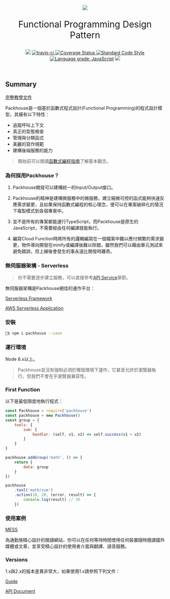 <p align="center"><img src="https://khc-zhihao.github.io/MyBook/Packhouse/images/logo.png"></p>

<p align="center" style="font-size:2em">Functional Programming Design Pattern</p>

<p align="center">
    <a href="https://www.npmjs.com/package/packhouse"><img src="https://img.shields.io/npm/v/packhouse.svg"></a>
    <a href="https://travis-ci.org/KHC-ZhiHao/Packhouse">
    <img src="https://travis-ci.org/KHC-ZhiHao/Packhouse.svg?branch=master" alt="travis-ci"  style="max-width:100%;">
    </a>
    <a href="https://coveralls.io/github/KHC-ZhiHao/Packhouse?branch=master">
        <img src="https://coveralls.io/repos/github/KHC-ZhiHao/Packhouse/badge.svg?branch=master" alt="Coverage Status"  style="max-width:100%;">
    </a>
    <a href="https://standardjs.com/">
        <img src="https://img.shields.io/badge/code_style-standard-brightgreen.svg" alt="Standard Code Style"  style="max-width:100%;">
    </a>
    <a href="https://lgtm.com/projects/g/KHC-ZhiHao/Packhouse/context:javascript"><img alt="Language grade: JavaScript" src="https://img.shields.io/lgtm/grade/javascript/g/KHC-ZhiHao/Packhouse.svg?logo=lgtm&logoWidth=18"/></a>
    <a href="https://github.com/KHC-ZhiHao/Packhouse"><img src="https://img.shields.io/github/stars/KHC-ZhiHao/Packhouse.svg?style=social"></a>
    <br>
</p>

<br>

## Summary

[完整教學文件](https://packhouse-doc.metalsheep.com/)

Packhouse是一個基於函數式程式設計(Functional Programming)的程式設計模型，其擁有以下特性：

* 追蹤呼叫上下文
* 真正的型態檢查
* 管理與分類函式
* 美麗的寫作規範
* 建構後端服務的能力

> 開始前可以閱讀[函數式編程指南](https://yucj.gitbooks.io/mostly-adequate-guide-traditional-chinese/content/)了解基本觀念。

### 為何採用Packhouse？
1. Packhouse開發可以建構統一的Input/Output接口。

2. Packhouse的精神是建構微服務中的微服務，建立細微可控的函式能夠快速反應需求變更，且如果保持函數式編程的核心理念，便可以在專案破碎化的情況下複製模式到各個專案中。

3. 並不是所有的專案都能運行TypeScript，而Packhouse是原生的JavaScript，不需要經由任何編譯就能執行。

4. 編寫Cloud Function時將所有的邏輯編寫在一個檔案中難以應付頻繁的需求變更，物件導向開發在minify或編譯後難以除錯，雖然我們可以藉由單元測試來避免錯誤，但上線後會發生的事永遠比開發時離奇。

### 無伺服器架構 - Serverless

> 你不需要逐步建立服務，可以直接參考[API Service](https://packhouse-doc.metalsheep.com/application/api-service)章節。

無伺服器架構是Packhouse絕佳的運作平台：

[Serverless Framework](https://serverless.com/)

[AWS Serverless Application](https://docs.aws.amazon.com/zh_tw/serverlessrepo/latest/devguide/using-aws-sam.html)

### 安裝

```bash
$ npm i packhouse --save
```

### 運行環境

Node 8.x以上。

> Packhouse並沒有強制必須於哪個環境下運作，它甚至允許於瀏覽器執行，但我們不會在乎瀏覽器兼容性。

### First Function

以下是最低限度地執行程式：

```js
const Packhouse = require('packhouse')
const packhouse = new Packhouse()
const group = {
    tools: {
        sum: {
            handler: (self, v1, v2) => self.success(v1 + v2)
        }
    }
}

packhouse.addGroup('math', () => {
    return {
        data: group
    }
})

packhouse
    .tool('math/sum')
    .action(10, 20, (error, result) => {
        console.log(result) // 30
    })
```

### 使用案例

[MESS](https://mess.metalsheep.com/)

為通勤族精心設計的閱讀網站，你可以在任何等待時間使用任何裝置隨時閱讀國外媒體或文章，並享受精心設計的使用者介面與翻譯、語音服務。

### Versions

1.x與2.x的版本差異非常大，如果使用1.x請參照下列文件：

[Guide](https://khc-zhihao.github.io/MyBook/Packhouse/static/)

[API Document](https://khc-zhihao.github.io/Packhouse/old/document/document.html)
